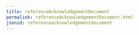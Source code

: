 ```yaml
---
title: referenceAcknowledgementDocument
permalink: referenceAcknowledgementDocument.html
jsonid: referenceacknowledgementdocument
---
```

